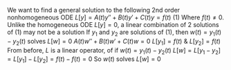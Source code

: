 We want to find a general solution to the following 2nd order nonhomogeneous ODE
	$L[y] = A(t)y\prime\prime + B(t)y\prime + C(t)y = f(t)$ (1)
		Where $f(t) \neq 0$. Unlike the homogeneous ODE $L[y] = 0$, a linear combination of 2 solutions of (1) may not be a solution
			If $y_1$ and $y_2$ are solutions of (1), then $w(t) = y_1(t)-y_2(t)$ solves
				$L[w] = 0$
					$A(t)w\prime\prime + B(t)w\prime + C(t)w=0$
						$L[y_1] = f(t)$ & $L[y_2] = f(t)$
				From before, $L$ is a linear operator, of if $w(t) = y_1(t)-y_2(t)$
					$L[w] = L[y_1-y_2] = L[y_1]-L[y_2] = f(t)-f(t) = 0$
						So $w(t)$ solves $L[w] = 0$
